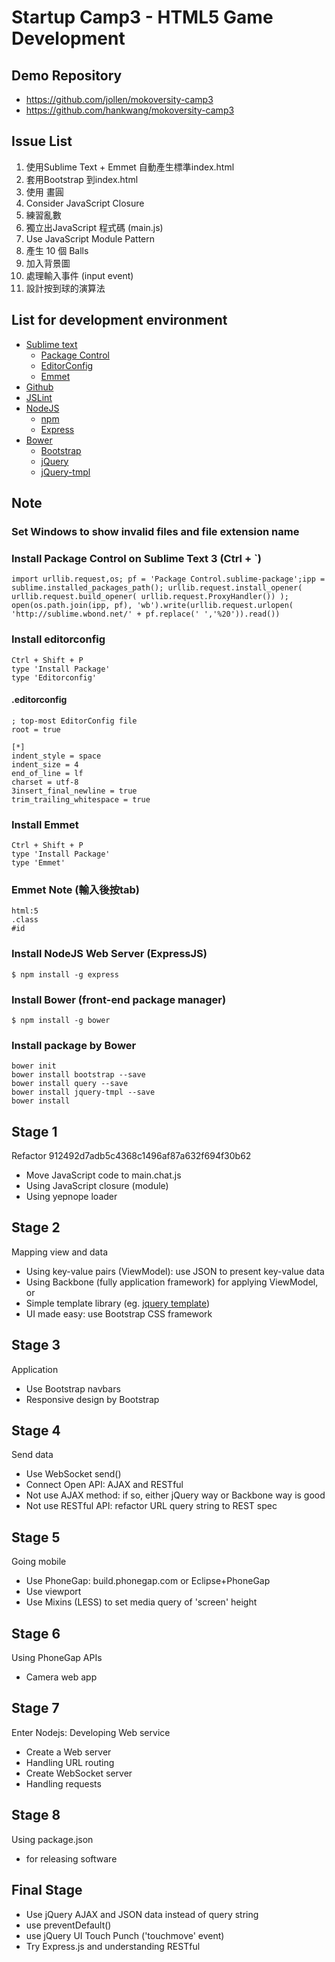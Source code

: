 # Startup Camp3 - HTML5 Game Development

## Demo Repository

- https://github.com/jollen/mokoversity-camp3
- https://github.com/hankwang/mokoversity-camp3

## Issue List

1. 使用Sublime Text + Emmet 自動產生標準index.html
2. 套用Bootstrap 到index.html
3. 使用 <canvas> 畫圓
4. Consider JavaScript Closure
5. 練習亂數
6. 獨立出JavaScript 程式碼 (main.js)
7. Use JavaScript Module Pattern
8. 產生 10 個 Balls
9. 加入背景圖
10. 處理輸入事件 (input event)
11. 設計按到球的演算法


## List for development environment

- [Sublime text](http://www.sublimetext.com/3)
	- [Package Control](https://sublime.wbond.net/)
	- [EditorConfig](http://editorconfig.org/)
	- [Emmet](http://emmet.io)
- [Github](https://github.com)
- [JSLint](http://jsline.com)
- [NodeJS](http://nodejs.org/)
	- [npm](https://npmjs.org/)
	- [Express](http://expressjs.com)
- [Bower](http://bower.io)
	- [Bootstrap](http://getbootstrap.com)
	- [jQuery](http://jquery.com)
	-	[jQuery-tmpl](https://github.com/BorisMoore/jquery-tmpl)

## Note

### Set Windows to show invalid files and file extension name

### Install Package Control on Sublime Text 3 (Ctrl + `)
```
import urllib.request,os; pf = 'Package Control.sublime-package';ipp = sublime.installed_packages_path(); urllib.request.install_opener( urllib.request.build_opener( urllib.request.ProxyHandler()) ); open(os.path.join(ipp, pf), 'wb').write(urllib.request.urlopen( 'http://sublime.wbond.net/' + pf.replace(' ','%20')).read())
```

### Install editorconfig
```
Ctrl + Shift + P
type 'Install Package'
type 'Editorconfig'
```

#### .editorconfig
```
; top-most EditorConfig file
root = true

[*]
indent_style = space
indent_size = 4
end_of_line = lf
charset = utf-8
3insert_final_newline = true
trim_trailing_whitespace = true
```

### Install Emmet
```
Ctrl + Shift + P
type 'Install Package'
type 'Emmet'
```

### Emmet Note (輸入後按tab)
```
html:5
.class
#id
```

### Install NodeJS Web Server (ExpressJS)

```
$ npm install -g express
```

### Install Bower (front-end package manager)

```
$ npm install -g bower
```

### Install package by Bower
```
bower init
bower install bootstrap --save
bower install query --save
bower install jquery-tmpl --save
bower install
```

## Stage 1

Refactor 912492d7adb5c4368c1496af87a632f694f30b62

- Move JavaScript code to main.chat.js
- Using JavaScript closure (module)
- Using yepnope loader

## Stage 2

Mapping view and data

- Using key-value pairs (ViewModel): use JSON to present key-value data
- Using Backbone (fully application framework) for applying ViewModel, or
- Simple template library (eg. [jquery template](https://github.com/BorisMoore/jquery-tmpl))
- UI made easy: use Bootstrap CSS framework

## Stage 3

Application

- Use Bootstrap navbars
- Responsive design by Bootstrap

## Stage 4

Send data

- Use WebSocket send()
- Connect Open API: AJAX and RESTful
- Not use AJAX method: if so, either jQuery way or Backbone way is good
- Not use RESTful API: refactor URL query string to REST spec

## Stage 5

Going mobile

- Use PhoneGap: build.phonegap.com or Eclipse+PhoneGap
- Use viewport
- Use Mixins (LESS) to set media query of 'screen' height

## Stage 6

Using PhoneGap APIs

- Camera web app

## Stage 7

Enter Nodejs: Developing Web service

- Create a Web server
- Handling URL routing
- Create WebSocket server
- Handling requests

## Stage 8

Using package.json

- for releasing software

## Final Stage

- Use jQuery AJAX and JSON data instead of query string
- use preventDefault()
- use jQuery UI Touch Punch ('touchmove' event)
- Try Express.js and understanding RESTful
